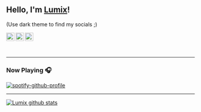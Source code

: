

## Hello, I'm <a href="https://lumix.is-a.dev" target="_blank">Lumix</a>!
(Use dark theme to find my socials ;)

<a href="https://lumix.is-a.dev" target="_blank">
    <img align="left" alt="lumix.is-a.dev" width="22px" src="https://github.com/o-lumix/files/blob/main/www.svg" />
</a>
<a href="https://instagram.com/bylumix_" target="_blank">
    <img align="left" alt="Lumix | Instagram" width="22px" src="https://github.com/o-lumix/files/blob/main/insta.svg" />
</a>
<a href="https://twitter.com/lumixxxx" target="_blank">
    <img align="left" alt="Lumix | Twitter" width="22px" src="https://github.com/o-lumix/files/blob/main/twitter.svg" />
</a>

<br />
<br />
<br />

---



### Now Playing 🎧

[![spotify-github-profile](https://spotify-github-profile.kittinanx.com/api/view?uid=31jynyimtsi6g5ffdlfomxs2uvay&cover_image=true&theme=natemoo-re&show_offline=true&background_color=121212&interchange=false&bar_color=53b14f&bar_color_cover=false)](https://open.spotify.com/user/31jynyimtsi6g5ffdlfomxs2uvay)

---

[![Lumix github stats](https://github-readme-stats.vercel.app/api?username=o-lumix&include_all_commits=true&count_private=true&show_icons=true&line_height=20&title_color=FFFFFF&icon_color=FFFFFF&text_color=FFFFFF&bg_color=0D1117)](https://lumix.is-a.dev/)
